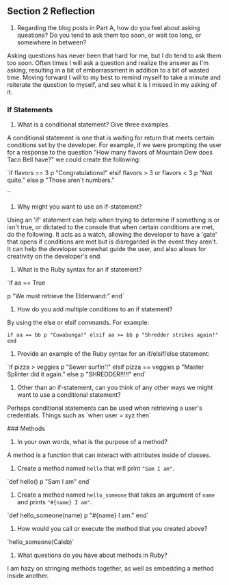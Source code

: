 ## Section 2 Reflection

1. Regarding the blog posts in Part A, how do you feel about asking questions? Do you tend to ask them too soon, or wait too long, or somewhere in between?

<p> Asking questions has never been that hard for me, but I do tend to ask them too soon. Often times I will ask a question and realize the answer as I'm asking, resulting in a bit of embarrassment in addition to a bit of wasted time. Moving forward I will to my best to remind myself to take a minute and reiterate the question to myself, and see what it is I missed in my asking of it.</p>

### If Statements

1. What is a conditional statement? Give three examples.
<p> A conditional statement is one that is waiting for return that meets certain conditions set by the developer. For example, if we were prompting the user for a response to the question "How many flavors of Mountain Dew does Taco Bell have?" we could create the following:

`if flavors == 3
  p "Congratulations!"
elsif flavors > 3 or flavors < 3
  p "Not quite."
else
  p "Those aren't numbers."</p>``

1. Why might you want to use an if-statement?
<p> Using an 'if' statement can help when trying to determine if something is or isn't true, or dictated to the console that when certain conditions are met, do the following. It acts as a watch, allowing the developer to have a 'gate' that opens if conditions are met but is disregarded in the event they aren't. It can help the developer somewhat guide the user, and also allows for creativity on the developer's end. </p>

1. What is the Ruby syntax for an if statement?
<p>`if aa == True

  p "We must retrieve the Elderwand:"
end`
</p>

1. How do you add multiple conditions to an if statement?
<p> By using the else or elsif commands. For example:

`if aa == bb
  p "Cowabunga!"
elsif aa >= bb
  p "Shredder strikes again!"
end`
</p>

1. Provide an example of the Ruby syntax for an if/elsif/else statement:
<p>
`if pizza > veggies
  p "Sewer surfin'!"
elsif pizza == veggies
  p "Master Splinter did it again."
else
  p "SHREDDER!!!!!"
end`
</p>

1. Other than an if-statement, can you think of any other ways we might want to use a conditional statement?
<p> Perhaps conditional statements can be used when retrieving a user's credentials. Things such as `when user = xyz then`</p>
### Methods

1. In your own words, what is the purpose of a method?
<p> A method is a function that can interact with attributes inside of classes.</p>

1. Create a method named `hello` that will print `"Sam I am"`.
<p> `def hello()
  p "Sam I am"
end`
</p>

1. Create a method named `hello_someone` that takes an argument of `name` and prints `"#{name} I am"`.
<p> `def hello_someone(name)
  p "#{name} I am."
end`
</p>

1. How would you call or execute the method that you created above?
<p> `hello_someone(Caleb)` </p>

1. What questions do you have about methods in Ruby?
<p> I am hazy on stringing methods together, as well as embedding a method inside another.</p>
